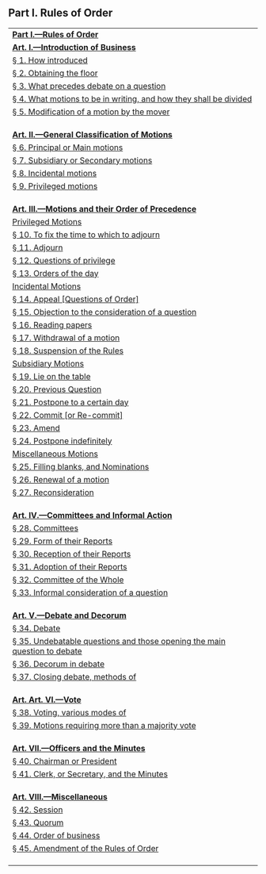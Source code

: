 ## <span id="part01"></span>Part I. Rules of Order

<table data-summary="" style="">
<colgroup>
<col style="width: 100%" />
</colgroup>
<tbody>
<tr class="even">
<td><a href="#part01"><strong>Part I.—Rules of Order</strong></a></td>
</tr>
<tr class="odd">
<td><a href="/part_1_article_1.html#art01"><strong>Art. I.—Introduction of
Business</strong></a></td>
</tr>
<tr class="even">
<td><a href="/part_1_article_1.html#sec01">§ 1. How introduced</a></td>
</tr>
<tr class="odd">
<td><a href="/part_1_article_1.html#sec02">§ 2. Obtaining the floor</a></td>
</tr>
<tr class="even">
<td><a href="/part_1_article_1.html#sec03">§ 3. What precedes debate on a question</a></td>
</tr>
<tr class="odd">
<td><a href="/part_1_article_1.html#sec04">§ 4. What motions to be in writing, and how they
shall be divided</a></td>
</tr>
<tr class="even">
<td><a href="/part_1_article_1.html#sec05">§ 5. Modification of a motion by the
mover</a><br />
<br />
</td>
</tr>
<tr class="odd">
<td><a href="/part_1_article_2.html#art02"><strong>Art. II.—General Classification of
Motions</strong></a></td>
</tr>
<tr class="even">
<td><a href="/part_1_article_2.html#sec06">§ 6. Principal or Main motions</a></td>
</tr>
<tr class="odd">
<td><a href="/part_1_article_2.html#sec07">§ 7. Subsidiary or Secondary motions</a></td>
</tr>
<tr class="even">
<td><a href="/part_1_article_2.html#sec08">§ 8. Incidental motions</a></td>
</tr>
<tr class="odd">
<td><a href="/part_1_article_2.html#sec09">§ 9. Privileged motions</a><br />
<br />
</td>
</tr>
<tr class="even">
<td><a href="/part_1_article_3.html#art03"><strong>Art. III.—Motions and their Order of
Precedence</strong></a></td>
</tr>
<tr class="odd">
<td><a href="/part_1_article_3.html#art03a">Privileged Motions</a></td>
</tr>
<tr class="even">
<td><a href="/part_1_article_3.html#sec10">§ 10. To fix the time to which to adjourn</a></td>
</tr>
<tr class="odd">
<td><a href="/part_1_article_3.html#sec11">§ 11. Adjourn</a></td>
</tr>
<tr class="even">
<td><a href="/part_1_article_3.html#sec12">§ 12. Questions of privilege</a></td>
</tr>
<tr class="odd">
<td><a href="/part_1_article_3.html#sec13">§ 13. Orders of the day</a></td>
</tr>
<tr class="even">
<td><a href="/part_1_article_3.html#art03b">Incidental Motions</a></td>
</tr>
<tr class="odd">
<td><a href="/part_1_article_3.html#sec14">§ 14. Appeal [Questions of Order]</a></td>
</tr>
<tr class="even">
<td><a href="/part_1_article_3.html#sec15">§ 15. Objection to the consideration of a
question</a></td>
</tr>
<tr class="odd">
<td><a href="/part_1_article_3.html#sec16">§ 16. Reading papers</a></td>
</tr>
<tr class="even">
<td><a href="/part_1_article_3.html#sec17">§ 17. Withdrawal of a motion</a></td>
</tr>
<tr class="odd">
<td><a href="/part_1_article_3.html#sec18">§ 18. Suspension of the Rules</a></td>
</tr>
<tr class="even">
<td><a href="/part_1_article_3.html#art03c">Subsidiary Motions</a></td>
</tr>
<tr class="odd">
<td><a href="/part_1_article_3.html#sec19">§ 19. Lie on the table</a></td>
</tr>
<tr class="even">
<td><a href="/part_1_article_3.html#sec20">§ 20. Previous Question</a></td>
</tr>
<tr class="odd">
<td><a href="/part_1_article_3.html#sec21">§ 21. Postpone to a certain day</a></td>
</tr>
<tr class="even">
<td><a href="/part_1_article_3.html#sec22">§ 22. Commit [or Re-commit]</a></td>
</tr>
<tr class="odd">
<td><a href="/part_1_article_3.html#sec23">§ 23. Amend</a></td>
</tr>
<tr class="even">
<td><a href="/part_1_article_3.html#sec24">§ 24. Postpone indefinitely</a></td>
</tr>
<tr class="odd">
<td><a href="/part_1_article_3.html#art03d">Miscellaneous Motions</a></td>
</tr>
<tr class="even">
<td><a href="/part_1_article_3.html#sec25">§ 25. Filling blanks, and Nominations</a></td>
</tr>
<tr class="odd">
<td><a href="/part_1_article_3.html#sec26">§ 26. Renewal of a motion</a></td>
</tr>
<tr class="even">
<td><a href="/part_1_article_3.html#sec27">§ 27. Reconsideration</a><br />
<br />
</td>
</tr>
<tr class="odd">
<td><a href="/part_1_article_#art04"><strong>Art. IV.—Committees and Informal
Action</strong></a></td>
</tr>
<tr class="even">
<td><a href="/part_1_article_4.html#sec28">§ 28. Committees</a></td>
</tr>
<tr class="odd">
<td><a href="/part_1_article_4.html#sec29">§ 29. Form of their Reports</a></td>
</tr>
<tr class="even">
<td><a href="/part_1_article_4.html#sec30">§ 30. Reception of their Reports</a></td>
</tr>
<tr class="odd">
<td><a href="/part_1_article_4.html#sec31">§ 31. Adoption of their Reports</a></td>
</tr>
<tr class="even">
<td><a href="/part_1_article_4.html#sec32">§ 32. Committee of the Whole</a></td>
</tr>
<tr class="odd">
<td><a href="/part_1_article_4.html#sec33">§ 33. Informal consideration of a
question</a><br />
<br />
</td>
</tr>
<tr class="even">
<td><a href="/part_1_article_5.html#art05"><strong>Art. V.—Debate and
Decorum</strong></a></td>
</tr>
<tr class="odd">
<td><a href="/part_1_article_5.html#sec34">§ 34. Debate</a></td>
</tr>
<tr class="even">
<td><a href="/part_1_article_5.html#sec35">§ 35. Undebatable questions and those opening the
main question to debate</a></td>
</tr>
<tr class="odd">
<td><a href="/part_1_article_5.html#sec36">§ 36. Decorum in debate</a></td>
</tr>
<tr class="even">
<td><a href="/part_1_article_5.html#sec37">§ 37. Closing debate, methods of</a><br />
<br />
</td>
</tr>
<tr class="odd">
<td><a href="/part_1_article_6.html#art06"><strong>Art. Art. VI.—Vote</strong></a></td>
</tr>
<tr class="even">
<td><a href="/part_1_article_6.html#sec38">§ 38. Voting, various modes of</a></td>
</tr>
<tr class="odd">
<td><a href="/part_1_article_6.html#sec39">§ 39. Motions requiring more than a majority
vote</a><br />
<br />
</td>
</tr>
<tr class="even">
<td><a href="/part_1_article_7.html#art07"><strong>Art. VII.—Officers and the
Minutes</strong></a></td>
</tr>
<tr class="odd">
<td><a href="/part_1_article_7.html#sec40">§ 40. Chairman or President</a></td>
</tr>
<tr class="even">
<td><a href="/part_1_article_7.html#sec41">§ 41. Clerk, or Secretary, and the
Minutes</a><br />
<br />
</td>
</tr>
<tr class="odd">
<td><a href="/part_1_article_8.html#art08"><strong>Art. VIII.—Miscellaneous</strong></a></td>
</tr>
<tr class="even">
<td><a href="/part_1_article_8.html#sec42">§ 42. Session</a></td>
</tr>
<tr class="odd">
<td><a href="/part_1_article_8.html#sec43">§ 43. Quorum</a></td>
</tr>
<tr class="even">
<td><a href="/part_1_article_8.html#sec44">§ 44. Order of business</a></td>
</tr>
<tr class="odd">
<td><a href="/part_1_article_8.html#sec45">§ 45. Amendment of the Rules of Order</a><br />
<br />
</td>
</tr>
</tbody>
</table>
